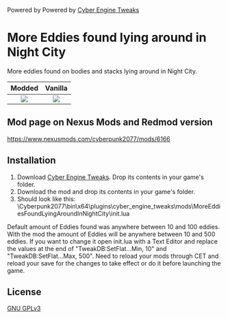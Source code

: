 Powered by Powered by [Cyber Engine Tweaks](https://github.com/yamashi/CyberEngineTweaks)

# More Eddies found lying around in Night City

More eddies found on bodies and stacks lying around in Night City. 

Modded | Vanilla
:-------------------------:|:-------------------------:
![](https://staticdelivery.nexusmods.com/mods/3333/images/6166/6166-1666986498-779682129.jpeg) | ![](https://staticdelivery.nexusmods.com/mods/3333/images/6166/6166-1666986534-367021185.jpeg)

## Mod page on Nexus Mods and Redmod version

https://www.nexusmods.com/cyberpunk2077/mods/6166

## Installation

1. Download [Cyber Engine Tweaks](https://www.nexusmods.com/cyberpunk2077/mods/107). Drop its contents in your game's folder.
2. Download the mod and drop its contents in your game's folder.
3. Should look like this: \Cyberpunk2077\bin\x64\plugins\cyber_engine_tweaks\mods\MoreEddiesFoundLyingAroundInNightCity\init.lua

Default amount of Eddies found was anywhere between 10 and 100 eddies. With the mod the amount of Eddies will be anywhere between 10 and 500 eddies. If you want to change it open init.lua with a Text Editor and replace the values at the end of "TweakDB:SetFlat...Min, 10" and "TweakDB:SetFlat...Max, 500". Need to reload your mods through CET and reload your save for the changes to take effect or do it before launching the game.

## License

[GNU GPLv3](https://choosealicense.com/licenses/gpl-3.0/)